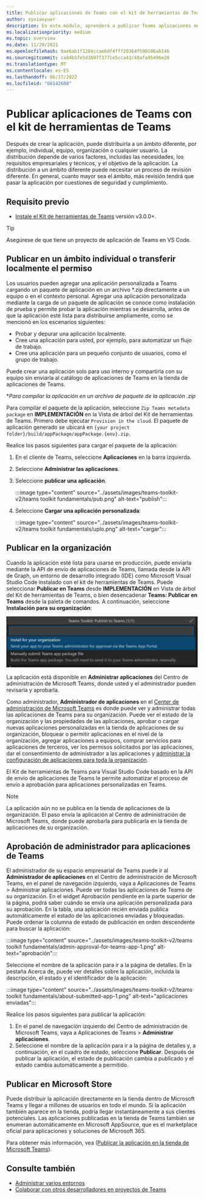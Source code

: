 ```yaml
---
title: Publicar aplicaciones de Teams con el kit de herramientas de Teams
author: zyxiaoyuer
description: En este módulo, aprenderá a publicar Teams aplicaciones mediante Teams Toolkit y a publicar en un ámbito individual o en un permiso de transferencia local.
ms.localizationpriority: medium
ms.topic: overview
ms.date: 11/29/2021
ms.openlocfilehash: 0ae6ab1f128eccae6df4fff20364f590106ab146
ms.sourcegitcommit: ca84b5fe5d3b97f377ce5cca41c48afa95496e28
ms.translationtype: MT
ms.contentlocale: es-ES
ms.lasthandoff: 06/17/2022
ms.locfileid: "66142608"
---
```

# <a name="publish-teams-apps-using-teams-toolkit"></a>Publicar aplicaciones de Teams con el kit de herramientas de Teams

Después de crear la aplicación, puede distribuirla a un ámbito diferente, por ejemplo, individual, equipo, organización o cualquier usuario. La distribución depende de varios factores, incluidas las necesidades, los requisitos empresariales y técnicos, y el objetivo de la aplicación. La distribución a un ámbito diferente puede necesitar un proceso de revisión diferente. En general, cuanto mayor sea el ámbito, más revisión tendrá que pasar la aplicación por cuestiones de seguridad y cumplimiento.

## <a name="prerequisite"></a>Requisito previo

* [Instale el Kit de herramientas de Teams](https://marketplace.visualstudio.com/items?itemName=TeamsDevApp.ms-teams-vscode-extension) versión v3.0.0+.

> [!TIP]
> Asegúrese de que tiene un proyecto de aplicación de Teams en VS Code.

## <a name="publish-to-individual-scope-or-sideload-permission"></a>Publicar en un ámbito individual o transferir localmente el permiso

Los usuarios pueden agregar una aplicación personalizada a Teams cargando un paquete de aplicación en un archivo *.zip directamente a un equipo o en el contexto personal. Agregar una aplicación personalizada mediante la carga de un paquete de aplicación se conoce como instalación de prueba y permite probar la aplicación mientras se desarrolla, antes de que la aplicación esté lista para distribuirse ampliamente, como se mencionó en los escenarios siguientes:

* Probar y depurar una aplicación localmente.
* Cree una aplicación para usted, por ejemplo, para automatizar un flujo de trabajo.
* Cree una aplicación para un pequeño conjunto de usuarios, como el grupo de trabajo.

Puede crear una aplicación solo para uso interno y compartirla con su equipo sin enviarla al catálogo de aplicaciones de Teams en la tienda de aplicaciones de Teams.

**Para compilar la aplicación en un *archivo de paquete de la aplicación .zip**

Para compilar el paquete de la aplicación, seleccione `Zip Teams metadata package` en **IMPLEMENTACIÓN** en la Vista de árbol del Kit de herramientas de Teams. Primero debe ejecutar `Provision in the cloud`. El paquete de aplicación generado se ubicará en `{your project folder}/build/appPackage/appPackage.{env}.zip`.

Realice los pasos siguientes para cargar el paquete de la aplicación:

1. En el cliente de Teams, seleccione **Aplicaciones** en la barra izquierda.
2. Seleccione **Administrar las aplicaciones**.
3. Seleccione **publicar una aplicación**.

   :::image type="content" source="../assets/images/teams-toolkit-v2/teams toolkit fundamentals/pub.png" alt-text="publish":::

4. Seleccione **Cargar una aplicación personalizada**:

   :::image type="content" source="../assets/images/teams-toolkit-v2/teams toolkit fundamentals/uplo.png" alt-text="cargar":::

## <a name="publish-to-your-organization"></a>Publicar en la organización

Cuando la aplicación esté lista para usarse en producción, puede enviarla mediante la API de envío de aplicaciones de Teams, llamada desde la API de Graph, un entorno de desarrollo integrado (IDE) como Microsoft Visual Studio Code instalado con el kit de herramientas de Teams. Puede seleccionar **Publicar en Teams** desde **IMPLEMENTACIÓN** en Vista de árbol del Kit de herramientas de Teams, o bien desencadenar **Teams: Publicar en Teams** desde la paleta de comandos. A continuación, seleccione **Instalación para su organización**:

![Instalar para la organización](./images/installforyourorganization.png)

La aplicación está disponible en **Administrar aplicaciones** del Centro de administración de Microsoft Teams, donde usted y el administrador pueden revisarla y aprobarla.

Como administrador, **Administrador de aplicaciones** en el [ Center de administración de Microsoft Teams](https://admin.teams.microsoft.com/policies/manage-apps) es donde puede ver y administrar todas las aplicaciones de Teams para su organización. Puede ver el estado de la organización y las propiedades de las aplicaciones, aprobar o cargar nuevas aplicaciones personalizadas en la tienda de aplicaciones de su organización, bloquear o permitir aplicaciones en el nivel de la organización, agregar aplicaciones a equipos, comprar servicios para aplicaciones de terceros, ver los permisos solicitados por las aplicaciones, dar el consentimiento de administrador a las aplicaciones y [administrar la configuración de aplicaciones para toda la organización](https://admin.teams.microsoft.com/policies/manage-apps).

El Kit de herramientas de Teams para Visual Studio Code basado en la API de envío de aplicaciones de Teams le permite automatizar el proceso de envío a aprobación para aplicaciones personalizadas en Teams.

> [!NOTE]
> La aplicación aún no se publica en la tienda de aplicaciones de la organización. El paso envía la aplicación al Centro de administración de Microsoft Teams, donde puede aprobarla para publicarla en la tienda de aplicaciones de su organización.

## <a name="admin-approval-for-teams-apps"></a>Aprobación de administrador para aplicaciones de Teams

El administrador de su espacio empresarial de Teams puede ir al **Administrador de aplicaciones** en el Centro de administración de Microsoft Teams, en el panel de navegación izquierdo, vaya a Aplicaciones de Teams > Administrar aplicaciones. Puede ver todas las aplicaciones de Teams de su organización. En el widget Aprobación pendiente en la parte superior de la página, podrá saber cuándo se envía una aplicación personalizada para su aprobación.
En la tabla, una aplicación recién enviada publica automáticamente el estado de las aplicaciones enviadas y bloqueadas. Puede ordenar la columna de estado de publicación en orden descendente para buscar la aplicación:

 :::image type="content" source="../assets/images/teams-toolkit-v2/teams toolkit fundamentals/admin-approval-for-teams-app-1.png" alt-text="aprobación":::

Seleccione el nombre de la aplicación para ir a la página de detalles. En la pestaña Acerca de, puede ver detalles sobre la aplicación, incluida la descripción, el estado y el identificador de la aplicación:

 :::image type="content" source="../assets/images/teams-toolkit-v2/teams toolkit fundamentals/about-submitted-app-1.png" alt-text="aplicaciones enviadas":::

Realice los pasos siguientes para publicar la aplicación:

1. En el panel de navegación izquierdo del Centro de administración de Microsoft Teams, vaya a Aplicaciones de Teams > **Administrar aplicaciones**.
2. Seleccione el nombre de la aplicación para ir a la página de detalles y, a continuación, en el cuadro de estado, seleccione **Publicar**.
Después de publicar la aplicación, el estado de publicación cambia a publicado y el estado cambia automáticamente a permitido.

## <a name="publish-to-microsoft-store"></a>Publicar en Microsoft Store

Puede distribuir la aplicación directamente en la tienda dentro de Microsoft Teams y llegar a millones de usuarios en todo el mundo. Si la aplicación también aparece en la tienda, podría llegar instantáneamente a sus clientes potenciales. Las aplicaciones publicadas en la tienda de Teams también se enumeran automáticamente en Microsoft AppSource, que es el marketplace oficial para aplicaciones y soluciones de Microsoft 365.

Para obtener más información, vea ([Publicar la aplicación en la tienda de Microsoft Teams](../concepts/deploy-and-publish/appsource/publish.md#publish-your-app-to-the-microsoft-teams-store)).

## <a name="see-also"></a>Consulte también

* [Administrar varios entornos](TeamsFx-multi-env.md)
* [Colaborar con otros desarrolladores en proyectos de Teams](TeamsFx-collaboration.md)
